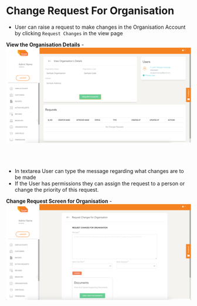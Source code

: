 # Change Request For Organisation

- User can raise a request to make changes in the Organisation Account by clicking `Request Changes` in the view page

**View the Organisation Details**
-![N|Solid](media/view.png)
<br />
<br />
<br />
<br />

- In textarea User can type the message regarding what changes are to be made
- If the User has permissions they can assign the request to a person or change the priority of this request.

**Change Request Screen for Organisation**
-![N|Solid](media/cr.png)
<br />